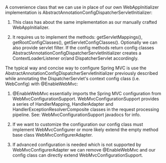 A convenience class that we can use in place of our own WebAppInitializer implementation is AbstractAnnotationConfigDispatcherServletInitializer:

1) This class has about the same implementation as our manually crafted WebAppInitializer.

2) It requires us to implement the methods: getServletMappings(), getRootConfigClasses(), getServletConfigClasses(). Optionally we can also provide servlet filter. If the config methods return config classes AbstractAnnotationConfigDispatcherServletInitializer creates a ContextLoaderListener or/and DispatcherServlet accordingly.




The typical way and concise way to configure Spring MVC is use the AbstractAnnotationConfigDispatcherServletInitializer previously described while annotating the DispatcherServlet's context config class (i.e. WebConfig) with @EnableWebMvc:

1) @EnableWebMvc essentially imports the Spring MVC configuration from WebMvcConfigurationSupport. WebMvcConfigurationSupport provides a series of HandlerMapping, HandlerAdapter and HandlerExceptionResolverComposite classes in the request processing pipeline. See: WebMvcConfigurationSupport javadocs for info.

2) If we want to customize the configuration our config class must implement WebMvcConfigurer or more likely extend the empty method base class WebMvcConfigurerAdapter.

3) If advanced configuration is needed which is not supported by WebMvcConfigurerAdapter we can remove @EnableWebMvc and our config class can directly extend WebMvcConfigurationSupport.
